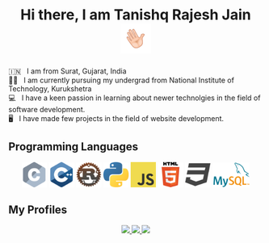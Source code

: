<h1 align="center"> Hi there, I am Tanishq Rajesh Jain  <img src="images/wave.gif"  alt="Waving Hand" width="60px" /></h1>


🇮🇳  &nbsp; I am from Surat, Gujarat, India <br />
👨‍🎓 &nbsp; I am currently pursuing my undergrad from National Institute of Technology, Kurukshetra <br />
💻 &nbsp; I have a keen passion in learning about newer technolgies in the field of software development. <br />
🖥️ &nbsp; I have made few projects in the field of website development.


<h2> Programming Languages </h2>

<div align="center">
<img src="./images/ProgrammingLanguageLogo/c.png" height="50px">
<img src="./images/ProgrammingLanguageLogo/cpp.png" height="50px">
<img src="./images/ProgrammingLanguageLogo/rust.png" height="50px">
<img src="./images/ProgrammingLanguageLogo/python.png" height="50px">
<img src="./images/ProgrammingLanguageLogo/javascript.png" height="50px">
<img src="./images/ProgrammingLanguageLogo/html.png" height="50px">
<img src="./images/ProgrammingLanguageLogo/css.png" height="50px">
<img src="./images/ProgrammingLanguageLogo/sql.png" height="50px">
</div>

<h2> My Profiles </h2>

<div align="center"> 
<a href="https://www.linkedin.com/in/tanjaint21/"> <img src="https://img.shields.io/badge/LinkedIn-0077B5?style=for-the-badge&logo=linkedin&logoColor=white" /> </a>
<a href="https://github.com/Tanjaint21"> <img src="https://img.shields.io/badge/GitHub-100000?style=for-the-badge&logo=github&logoColor=white" /> </a>
<a href="https://twitter.com/Tanishq2102"> <img src="https://img.shields.io/badge/Twitter-1DA1F2?style=for-the-badge&logo=twitter&logoColor=white" /> </a>
</div>



